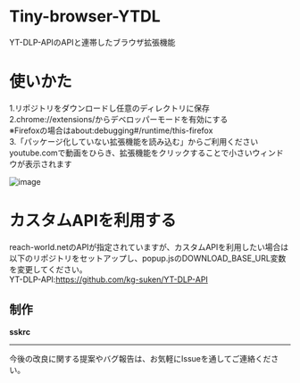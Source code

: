 # Tiny-browser-YTDL
YT-DLP-APIのAPIと連帯したブラウザ拡張機能

# 使いかた
1.リポジトリをダウンロードし任意のディレクトリに保存    
2.chrome://extensions/からデベロッパーモードを有効にする  
※Firefoxの場合はabout:debugging#/runtime/this-firefox  
3.「パッケージ化していない拡張機能を読み込む」からご利用ください  
youtube.comで動画をひらき、拡張機能をクリックすることで小さいウィンドウが表示されます

![image](https://github.com/user-attachments/assets/5c480c3d-4ac7-4cc8-b109-0fb6c94482c9)


# カスタムAPIを利用する
reach-world.netのAPIが指定されていますが、カスタムAPIを利用したい場合は以下のリポジトリをセットアップし、popup.jsのDOWNLOAD_BASE_URL変数を変更してください。  
YT-DLP-API:https://github.com/kg-suken/YT-DLP-API



## 制作
**sskrc**

---

今後の改良に関する提案やバグ報告は、お気軽にIssueを通してご連絡ください。
